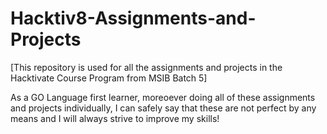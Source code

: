 # Hacktiv8-Assignments-and-Projects
[This repository is used for all the assignments and projects in the Hacktivate Course Program from MSIB Batch 5]

As a GO Language first learner, moreoever doing all of these assignments and projects individually, I can safely say that these are not perfect by any means and I will always strive to improve my skills!
